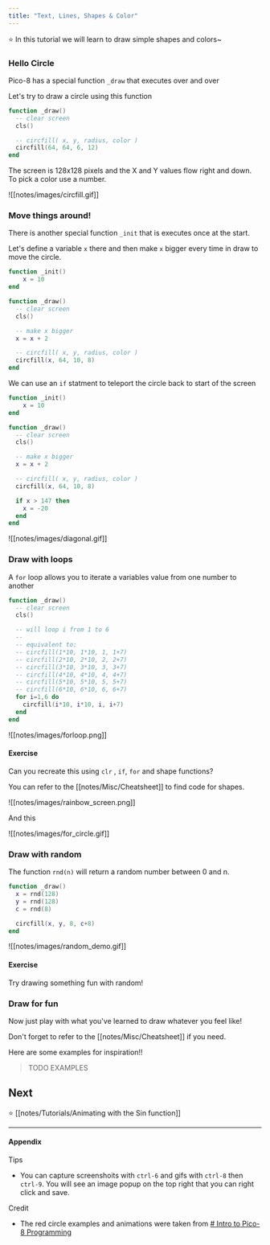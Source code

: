 ```yaml
---
title: "Text, Lines, Shapes & Color"
---
```


⭐️ In this tutorial we will learn to draw simple shapes and colors~

### Hello Circle

Pico-8 has a special function `_draw` that executes over and over

Let's try to draw a circle using this function

```lua
function _draw()
  -- clear screen
  cls()

  -- circfill( x, y, radius, color )
  circfill(64, 64, 6, 12)
end
```

The screen is 128x128 pixels and the X and Y values flow right and down. To pick a color use a number.

![[notes/images/circfill.gif]]


### Move things around!

There is another special function `_init` that is executes once at the start.

Let's define a variable `x` there and then make `x` bigger every time in draw to move the circle.

```lua
function _init()
	x = 10
end

function _draw()
  -- clear screen
  cls()

  -- make x bigger
  x = x + 2

  -- circfill( x, y, radius, color )
  circfill(x, 64, 10, 8)
end
```

We can use an `if` statment to teleport the circle back to start of the screen

```lua
function _init()
	x = 10
end

function _draw()
  -- clear screen
  cls()

  -- make x bigger
  x = x + 2

  -- circfill( x, y, radius, color )
  circfill(x, 64, 10, 8)

  if x > 147 then
    x = -20
  end
end
```

![[notes/images/diagonal.gif]]

### Draw with loops

A `for` loop allows you to iterate a variables value from one number to another

```lua
function _draw()
  -- clear screen
  cls()

  -- will loop i from 1 to 6
  --
  -- equivalent to:
  -- circfill(1*10, 1*10, 1, 1+7)
  -- circfill(2*10, 2*10, 2, 2+7)
  -- circfill(3*10, 3*10, 3, 3+7)
  -- circfill(4*10, 4*10, 4, 4+7)
  -- circfill(5*10, 5*10, 5, 5+7)
  -- circfill(6*10, 6*10, 6, 6+7)
  for i=1,6 do
    circfill(i*10, i*10, i, i+7)
  end
end
```

![[notes/images/forloop.png]]

#### Exercise

Can you recreate this using `clr` , `if`, `for` and shape functions?

You can refer to the [[notes/Misc/Cheatsheet]] to find code for shapes.

![[notes/images/rainbow_screen.png]]

And this

![[notes/images/for_circle.gif]]

### Draw with random

The function `rnd(n)` will return a random number between 0 and n.

```lua
function _draw()
  x = rnd(128)
  y = rnd(128)
  c = rnd(8)

  circfill(x, y, 8, c+8)
end
```

![[notes/images/random_demo.gif]]

#### Exercise

Try drawing something fun with random!

### Draw for fun

Now just play with what you've learned to draw whatever you feel like!

Don't forget to refer to the [[notes/Misc/Cheatsheet]] if you need.

Here are some examples for inspiration!!

> TODO EXAMPLES

## Next

⭐️ [[notes/Tutorials/Animating with the Sin function]]

<hr>

#### Appendix

Tips
- You can capture screenshoits with `ctrl-6` and gifs with `ctrl-8` then `ctrl-9`. You will see an image popup on the top right that you can right click and save.

Credit
- The red circle examples and animations were taken from [# Intro to Pico-8 Programming](https://demoman.net/?a=intro-to-lua)